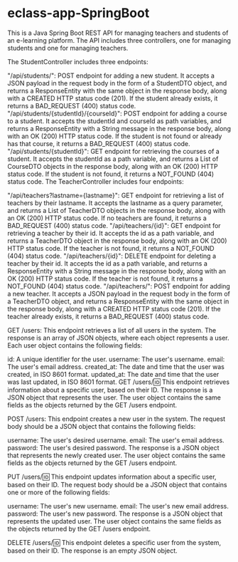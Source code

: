 # eclass-app-SpringBoot

This is a Java Spring Boot REST API for managing teachers and students of an e-learning platform. The API includes three controllers, one for managing students and one for managing teachers.

The StudentController includes three endpoints:

"/api/students/": POST endpoint for adding a new student. It accepts a JSON payload in the request body in the form of a StudentDTO object, and returns a ResponseEntity with the same object in the response body, along with a CREATED HTTP status code (201). If the student already exists, it returns a BAD_REQUEST (400) status code.
"/api/students/{studentId}/{courseId}": POST endpoint for adding a course to a student. It accepts the studentId and courseId as path variables, and returns a ResponseEntity with a String message in the response body, along with an OK (200) HTTP status code. If the student is not found or already has that course, it returns a BAD_REQUEST (400) status code.
"/api/students/{studentId}": GET endpoint for retrieving the courses of a student. It accepts the studentId as a path variable, and returns a List of CourseDTO objects in the response body, along with an OK (200) HTTP status code. If the student is not found, it returns a NOT_FOUND (404) status code.
The TeacherController includes four endpoints:

"/api/teachers?lastname={lastname}": GET endpoint for retrieving a list of teachers by their lastname. It accepts the lastname as a query parameter, and returns a List of TeacherDTO objects in the response body, along with an OK (200) HTTP status code. If no teachers are found, it returns a BAD_REQUEST (400) status code.
"/api/teachers/{id}": GET endpoint for retrieving a teacher by their id. It accepts the id as a path variable, and returns a TeacherDTO object in the response body, along with an OK (200) HTTP status code. If the teacher is not found, it returns a NOT_FOUND (404) status code.
"/api/teachers/{id}": DELETE endpoint for deleting a teacher by their id. It accepts the id as a path variable, and returns a ResponseEntity with a String message in the response body, along with an OK (200) HTTP status code. If the teacher is not found, it returns a NOT_FOUND (404) status code.
"/api/teachers/": POST endpoint for adding a new teacher. It accepts a JSON payload in the request body in the form of a TeacherDTO object, and returns a ResponseEntity with the same object in the response body, along with a CREATED HTTP status code (201). If the teacher already exists, it returns a BAD_REQUEST (400) status code.

GET /users: This endpoint retrieves a list of all users in the system. The response is an array of JSON objects, where each object represents a user. Each user object contains the following fields:

id: A unique identifier for the user.
username: The user's username.
email: The user's email address.
created_at: The date and time that the user was created, in ISO 8601 format.
updated_at: The date and time that the user was last updated, in ISO 8601 format.
GET /users/:id: This endpoint retrieves information about a specific user, based on their ID. The response is a JSON object that represents the user. The user object contains the same fields as the objects returned by the GET /users endpoint.

POST /users: This endpoint creates a new user in the system. The request body should be a JSON object that contains the following fields:

username: The user's desired username.
email: The user's email address.
password: The user's desired password.
The response is a JSON object that represents the newly created user. The user object contains the same fields as the objects returned by the GET /users endpoint.

PUT /users/:id: This endpoint updates information about a specific user, based on their ID. The request body should be a JSON object that contains one or more of the following fields:

username: The user's new username.
email: The user's new email address.
password: The user's new password.
The response is a JSON object that represents the updated user. The user object contains the same fields as the objects returned by the GET /users endpoint.

DELETE /users/:id: This endpoint deletes a specific user from the system, based on their ID. The response is an empty JSON object.
